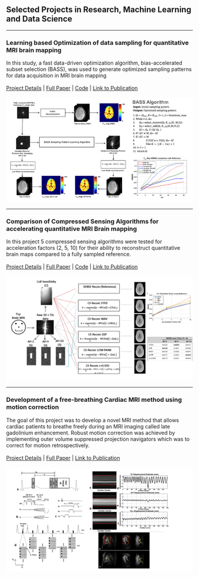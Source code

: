 ## Selected Projects in Research, Machine Learning and Data Science
---

### Learning based Optimization of data sampling for quantitative MRI brain mapping 
In this study, a fast data-driven optimization algorithm, bias-accelerated subset selection (BASS), was used to generate optimized sampling patterns for data acquisition in MRI brain mapping
<br><br>
[Project Details](pdf/DDOSP_Presentation.pdf) | [Full Paper](https://www.dropbox.com/scl/fi/eljivfanpfm8niweo0gqv/17_Menon_etal_DDOSP_Brain_2022.pdf?rlkey=ig2uf4v2j4wawcwmavjgur65m&st=n3d3h4ve&dl=0) | [Code](/ddosp_CodeWeb.txt) | [Link to Publication](https://onlinelibrary.wiley.com/doi/10.1002/mrm.29445) <br><br>
<img src="images/DDOSP.png?raw=true"/>

---
### Comparison of Compressed Sensing Algorithms for accelerating quantitative MRI Brain mapping 
In this project 5 compressed sensing algorithms were tested for acceleration factors (2, 5, 10) for their ability to reconstruct quantitative brain maps compared to a fully sampled reference.
<br><br>
[Project Details](/cs_compare) | [Full Paper](https://www.dropbox.com/scl/fi/1gugji2rntb3962vqdcmq/12_Menon_etal_2020_BrainT1rho_CScompare.pdf?rlkey=k9ar8f35cl35n5nvk9f8f29hz&st=bmia8f1n&dl=0) | [Code](/CS_compare.txt) | [Link to Publication](https://onlinelibrary.wiley.com/doi/10.1002/jmri.27421) <br><br>
<img src="images/CS_Algorithm_Compare.png?raw=true"/>

---
### Development of a free-breathing Cardiac MRI method using motion correction  
The goal of this project was to develop a novel MRI method that allows cardiac patients to breathe freely during an MRI imaging called late gadolinium enhancement. Robust motion correction was achieved by implementing outer volume suppressed projection navigators which was to correct for motion retrospectively. 
<br><br>
[Project Details](/LGE_Details) | [Full Paper](https://www.dropbox.com/scl/fi/wpjpfi86rbtsn43wu9hra/03_Menon_et_al-2017-Magnetic_Resonance_in_Medicine.pdf?rlkey=iw70beto7zl7xzulqt87iow3a&st=9ng0jpmy&dl=0) | [Link to Publication](https://onlinelibrary.wiley.com/doi/10.1002/mrm.26234) <br><br>
<img src="images/LGE_Summary.png?raw=true"/>






